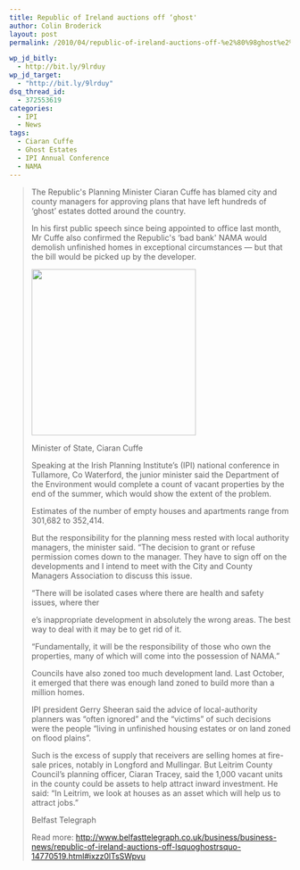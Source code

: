 ```yaml
---
title: Republic of Ireland auctions off ‘ghost'
author: Colin Broderick
layout: post
permalink: /2010/04/republic-of-ireland-auctions-off-%e2%80%98ghost%e2%80%99/

wp_jd_bitly:
  - http://bit.ly/9lrduy
wp_jd_target:
  - "http://bit.ly/9lrduy"
dsq_thread_id:
  - 372553619
categories:
  - IPI
  - News
tags:
  - Ciaran Cuffe
  - Ghost Estates
  - IPI Annual Conference
  - NAMA
---
```

> The Republic's Planning Minister Ciaran Cuffe has blamed city and county managers for approving plans that have left hundreds of ‘ghost&#8217; estates dotted around the country.
> 
> In his first public speech since being appointed to office last month, Mr Cuffe also confirmed the Republic's ‘bad bank' NAMA would demolish unfinished homes in exceptional circumstances — but that the bill would be picked up by the developer.
> 
> <div id="attachment_544" class="wp-caption alignleft" style="width: 304px">
>   <a href="{{site.baseurl}}/wp-content/uploads/2010/04/ciaran_cuffe.jpg"><img class="size-full wp-image-544" title="Ciaran Cuffe" src="{{site.baseurl}}/wp-content/uploads/2010/04/ciaran_cuffe.jpg" alt="" width="294" height="298" /></a><p class="wp-caption-text">
>     Minister of State, Ciaran Cuffe
>   </p>
> </div>
> 
> Speaking at the Irish Planning Institute&#8217;s (IPI) national conference in Tullamore, Co Waterford, the junior minister said the Department of the Environment would complete a count of vacant properties by the end of the summer, which would show the extent of the problem.
> 
> Estimates of the number of empty houses and apartments range from 301,682 to 352,414.
> 
> But the responsibility for the planning mess rested with local authority managers, the minister said. “The decision to grant or refuse permission comes down to the manager. They have to sign off on the developments and I intend to meet with the City and County Managers Association to discuss this issue.
> 
> “There will be isolated cases where there are health and safety issues, where ther
> 
> e&#8217;s inappropriate development in absolutely the wrong areas. The best way to deal with it may be to get rid of it.
> 
> “Fundamentally, it will be the responsibility of those who own the properties, many of which will come into the possession of NAMA.”
> 
> Councils have also zoned too much development land. Last October, it emerged that there was enough land zoned to build more than a million homes.
> 
> IPI president Gerry Sheeran said the advice of local-authority planners was “often ignored” and the “victims” of such decisions were the people “living in unfinished housing estates or on land zoned on flood plains”.
> 
> Such is the excess of supply that receivers are selling homes at fire-sale prices, notably in Longford and Mullingar. But Leitrim County Council&#8217;s planning officer, Ciaran Tracey, said the 1,000 vacant units in the county could be assets to help attract inward investment. He said: “In Leitrim, we look at houses as an asset which will help us to attract jobs.”
> 
> Belfast Telegraph
> 
> Read more: <http://www.belfasttelegraph.co.uk/business/business-news/republic-of-ireland-auctions-off-lsquoghostrsquo-14770519.html#ixzz0lTsSWpvu>

